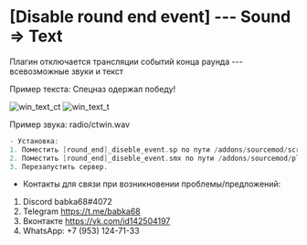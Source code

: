 # [Disable round end event] --- Sound => Text
Плагин отключается трансляции событий конца раунда --- всевозможные звуки и текст


Пример текста: Спецназ одержал победу!

![win_text_ct](https://user-images.githubusercontent.com/30433617/224519025-b23e7c77-e099-4669-a461-b660f5a27ea8.png)
![win_text_t](https://user-images.githubusercontent.com/30433617/224519053-616099fa-292d-4d81-b255-a58f78c3f728.png)


Пример звука: radio/ctwin.wav



```cpp
- Установка:
1. Поместить [round_end]_diseble_event.sp по пути /addons/sourcemod/scripting
2. Поместить [round_end]_diseble_event.smx по пути /addons/sourcemod/plugins
3. Перезапустить сервер.
```
- Контакты для связи при возникновении проблемы/предложений:

1. Discord babka68#4072
2. Telegram https://t.me/babka68
3. Вконтакте https://vk.com/id142504197
4. WhatsApp: +7 (953) 124-71-33
